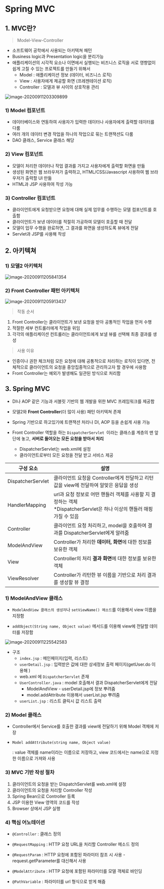# Spring MVC

## 1. MVC란?

> Model-View-Controller 

- 소프트웨어 공학에서 사용되는 아키텍쳐 패턴
- Business logic과 Presentation logic을 분리가능
- 애플리케이션의 시각적 요소나 이면에서 실행되는 비즈니스 로직을 서로 영향없이 쉽게 고칠 수 있는 프로젝트를 만들기 위해서
  - Model : 애플리케이션 정보 (데이터, 비즈니스 로직)
  - View : 사용자에게 제공할 화면 (프레젠테이션 로직)
  - Controller : 모델과 뷰 사이의 상호작용 관리

![image-20200911203309899](C:\Users\user\AppData\Roaming\Typora\typora-user-images\image-20200911203309899.png)



### 1) Model 컴포넌트

- 데이터베이스와 연동하여 사용자가 입력한 데이터나 사용자에게 출력할 데이터를 다룸
- 여러 개의 데이터 변경 작업을 하나의 작업으로 묶는 트랜잭션도 다룸
- DAO 클래스, Service 클래스 해당

### 2) View 컴포넌트

- 모델이 처리한 데이터나 작업 결과를 가지고 사용자에게 출력할 화면을 만듦
- 생성된 화면은 웹 브라우저가 출력하고, HTML/CSS/Javascript 사용하여 웹 브라우저가 출력할 UI 만듦
- HTML과 JSP 사용하여 작성 가능

### 3) Controller 컴포넌트

- 클라이언트에게 요청받으면 요청에 대해 실제 업무를 수행하는 모델 컴포넌트를 호출함
- 클라이언트가 보낸 데이터를 적절히 가공하여 모델이 호출할 때 전달
- 모델이 업무 수행을 완료하면, 그 결과를 화면을 생성하도록 뷰에게 전달
- Servlet과 JSP를 사용해 작성



## 2. 아키텍쳐

### 1) 모델2 아키텍처

![image-20200911205841354](C:\Users\user\AppData\Roaming\Typora\typora-user-images\image-20200911205841354.png)



### 2) Front Controller 패턴 아키텍처

![image-20200911205913437](C:\Users\user\AppData\Roaming\Typora\typora-user-images\image-20200911205913437.png)

> 작동 순서

1. Front Controller는 클라이언트가 보낸 요청을 받아 공통적인 작업을 먼저 수행
2. 적절한 세부 컨트롤러에게 작업을 위임
3. 각각의 애플리케이션 컨트롤러는 클라이언트에게 보낼 뷰를 선택해 최종 결과를 생성

> 사용 이유

- 인증이나 권한 체크처럼 모든 요청에 대해 공통적으로 처리하는 로직이 있다면, 전체적으로 클라이언트의 요청을 중앙집중적으로 관리하고자 할 경우에 사용함
- Front Controller는 예외가 발생해도 일관된 방식으로 처리함



## 3. Spring MVC

- DI나 AOP 같은 기능과 서블릿 기반의 웹 개발을 위한 MVC 프레임워크를 제공함
- 모델2와 **Front Controller**(더 많이 사용) 패턴 아키텍쳐 존재
- Spring 기반으로 하고있기에 트랜잭션 처리나 DI, AOP 등을 손쉽게 사용 가능

- Front Controller 역할을 하는 `DispatcherServlet `이라는 클래스를 계층의 맨 앞단에 놓고, **서버로 들어오는 모든 요청을 받아서 처리**

  - DispatcherServlet는 web.xml에 설정
  - 클라이언트로부터 모든 요청을 전달 받고 서비스 제공

  

| 구성 요소         | 설명                                                         |
| ----------------- | ------------------------------------------------------------ |
| DispatcherServlet | 클라이언트 요청을 Controller에게 전달하고 리턴값을 view에 전달하여 알맞은 응답을 생성 |
| HandlerMapping    | url과 요청 정보로 어떤 핸들러 객체를 사용할 지 결정하는 객체<br />\*DispatcherServlet은 하나 이상의 핸들러 매핑 가질 수 있음 |
| Controller        | 클라이언트 요청 처리하고, model을 호출하여 결과를 DispatcherServlet에게 알려줌 |
| ModelAndView      | Controller가 처리한 **데이터, 화면**에 대한 정보를 보유한 객체 |
| View              | Controller의 처리 **결과 화면**에 대한 정보를 보유한 객체    |
| ViewResolver      | Controller가 리턴한 뷰 이름을 기반으로 처리 결과를 생성할 뷰 결정 |



### 1) ModelAndView 클래스

- `ModelAndView 클래스의 생성자`나 `setViewName() 메소드`를 이용해서 view 이름을 지정함

- `addObject(String name, Object value)` 메서드를 이용해 view에 전달할 데이터를 저장함

![image-20200911225542583](C:\Users\user\AppData\Roaming\Typora\typora-user-images\image-20200911225542583.png)

- 구조
  - `index.jsp` : 메인페이지(입력, 리스트)
  - `userDetail.jsp` : 입력받은 값에 대한 상세정보 출력 페이지(getUser.do 이용해 )
  - web.xml 에 `DispatcherServlet` 존재
  - `UserController.java` : model 호출해서 결과 DispatcherServlet에게 전달
    - ModelAndView - userDetail.jsp에 정보 뿌려줌
    - model.addAttribute 이용해서 userList.jsp 뿌려줌
  - `userList.jsp` : 리스트 클릭시 값 리스트 출력



### 2) Model 클래스

- Controller에서 Service를 호출한 결과를 view에 전달하기 위해 Model 객체에 저장

- `Model addAttribute(string name, Object value)`

  : value 객체를 name이라는 이름으로 저장하고, view 코드에서는 name으로 지정한 이름으로 가져와 사용



### 3) MVC 기반 작성 절차

1. 클라이언트의 요청을 받는 DispatchServlet를 web.xml에 설정
2. 클라이언트의 요청을 처리할 Controller 작성
3. Spring Bean으로 Controller 등록
4. JSP 이용한 View 영역의 코드를 작성
5. Browser 상에서 JSP 실행



### 4) 핵심 어노테이션

- `@Controller`  : 클래스 정의
- `@RequestMapping`  : HTTP 요청 URL을 처리할 Controller 메소드 정의
- `@RequestParam`  : HTTP 요청에 포함된 파라미터 참조 시 사용
  \- request.getParameter를 대신해서 사용 

- `@ModelAttribute`  : HTTP 요청에 포함된 파라미터를 모델 객체로 바인딩
- `@PathVariable`  : 파라미터를 url 형식으로 받게 해줌